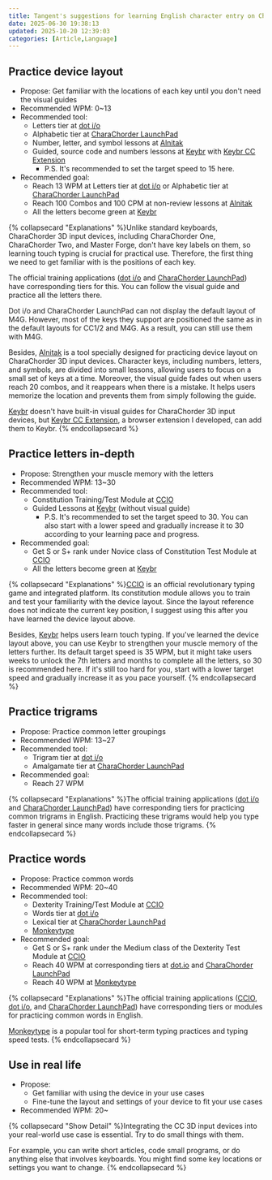 ```yaml
---
title: Tangent's suggestions for learning English character entry on CharaChorder 3D input devices
date: 2025-06-30 19:38:13
updated: 2025-10-20 12:39:03
categories: [Article,Language]
---
```


## Practice device layout

- Propose: Get familiar with the locations of each key until you don't need the visual guides
- Recommended WPM: 0~13
- Recommended tool:
  - Letters tier at [dot i/o](https://www.iq-eq.io/#/)
  - Alphabetic tier at [CharaChorder LaunchPad](https://launchpad.charachorder.com/#/)
  - Number, letter, and symbol lessons at [Alnitak](https://andy23512.github.io/alnitak/)
  - Guided, source code and numbers lessons at [Keybr](https://www.keybr.com/) with [Keybr CC Extension](https://chromewebstore.google.com/detail/keybr-cc-extension/fdofhfbipdhkkhhdjlfjnjfnkibpbdpg)
    - P.S. It's recommended to set the target speed to 15 here.
- Recommended goal:
  - Reach 13 WPM at Letters tier at [dot i/o](https://www.iq-eq.io/#/) or Alphabetic tier at [CharaChorder LaunchPad](https://launchpad.charachorder.com/#/)
  - Reach 100 Combos and 100 CPM at non-review lessons at [Alnitak](https://andy23512.github.io/alnitak/)
  - All the letters become green at [Keybr](https://www.keybr.com/)

{% collapsecard "Explanations" %}Unlike standard keyboards, CharaChorder 3D input devices, including CharaChorder One, CharaChorder Two, and Master Forge, don't have key labels on them, so learning touch typing is crucial for practical use. Therefore, the first thing we need to get familiar with is the positions of each key.

The official training applications ([dot i/o](https://www.iq-eq.io/#/) and [CharaChorder LaunchPad](https://launchpad.charachorder.com/#/)) have corresponding tiers for this. You can follow the visual guide and practice all the letters there.

Dot i/o and CharaChorder LaunchPad can not display the default layout of M4G. However, most of the keys they support are positioned the same as in the default layouts for CC1/2 and M4G. As a result, you can still use them with M4G.

Besides, [Alnitak](https://andy23512.github.io/alnitak/) is a tool specially designed for practicing device layout on CharaChorder 3D input devices. Character keys, including numbers, letters, and symbols, are divided into small lessons, allowing users to focus on a small set of keys at a time. Moreover, the visual guide fades out when users reach 20 combos, and it reappears when there is a mistake. It helps users memorize the location and prevents them from simply following the guide.

[Keybr](https://www.keybr.com/) doesn't have built-in visual guides for CharaChorder 3D input devices, but [Keybr CC Extension](https://chromewebstore.google.com/detail/keybr-cc-extension/fdofhfbipdhkkhhdjlfjnjfnkibpbdpg), a browser extension I developed, can add them to Keybr.
{% endcollapsecard %}

## Practice letters in-depth

- Propose: Strengthen your muscle memory with the letters
- Recommended WPM: 13~30
- Recommended tool:
  - Constitution Training/Test Module at [CCIO](https://adventure.charachorder.io/)
  - Guided Lessons at [Keybr](https://www.keybr.com/) (without visual guide)
    - P.S. It's recommended to set the target speed to 30. You can also start with a lower speed and gradually increase it to 30 according to your learning pace and progress.
- Recommended goal:
  - Get S or S+ rank under Novice class of Constitution Test Module at [CCIO](https://adventure.charachorder.io/)
  - All the letters become green at [Keybr](https://www.keybr.com/)

{% collapsecard "Explanations" %}[CCIO](https://adventure.charachorder.io/) is an official revolutionary typing game and integrated platform. Its constitution module allows you to train and test your familiarity with the device layout. Since the layout reference does not indicate the current key position, I suggest using this after you have learned the device layout above.

Besides, [Keybr](https://www.keybr.com/) helps users learn touch typing. If you've learned the device layout above, you can use Keybr to strengthen your muscle memory of the letters further. Its default target speed is 35 WPM, but it might take users weeks to unlock the 7th letters and months to complete all the letters, so 30 is recommended here. If it's still too hard for you, start with a lower target speed and gradually increase it as you pace yourself.
{% endcollapsecard %}

## Practice trigrams

- Propose: Practice common letter groupings
- Recommended WPM: 13~27
- Recommended tool:
  - Trigram tier at [dot i/o](https://www.iq-eq.io/#/)
  - Amalgamate tier at [CharaChorder LaunchPad](https://launchpad.charachorder.com/#/)
- Recommended goal:
  - Reach 27 WPM

{% collapsecard "Explanations" %}The official training applications ([dot i/o](https://www.iq-eq.io/#/) and [CharaChorder LaunchPad](https://launchpad.charachorder.com/#/)) have corresponding tiers for practicing common trigrams in English. Practicing these trigrams would help you type faster in general since many words include those trigrams.
{% endcollapsecard %}

## Practice words

- Propose: Practice common words
- Recommended WPM: 20~40
- Recommended tool:
  - Dexterity Training/Test Module at [CCIO](https://adventure.charachorder.io/)
  - Words tier at [dot i/o](https://www.iq-eq.io/#/)
  - Lexical tier at [CharaChorder LaunchPad](https://launchpad.charachorder.com/#/)
  - [Monkeytype](https://monkeytype.com/)
- Recommended goal:
  - Get S or S+ rank under the Medium class of the Dexterity Test Module at [CCIO](https://adventure.charachorder.io/)
  - Reach 40 WPM at corresponding tiers at [dot.io](https://www.iq-eq.io/#/) and [CharaChorder LaunchPad](https://launchpad.charachorder.com/#/)
  - Reach 40 WPM at [Monkeytype](https://monkeytype.com/)

{% collapsecard "Explanations" %}The official training applications ([CCIO](https://adventure.charachorder.io/), [dot i/o](https://www.iq-eq.io/#/), and [CharaChorder LaunchPad](https://launchpad.charachorder.com/#/)) have corresponding tiers or modules for practicing common words in English.

[Monkeytype](https://monkeytype.com/) is a popular tool for short-term typing practices and typing speed tests.
{% endcollapsecard %}

## Use in real life

- Propose:
  - Get familiar with using the device in your use cases
  - Fine-tune the layout and settings of your device to fit your use cases
- Recommended WPM: 20~

{% collapsecard "Show Detail" %}Integrating the CC 3D input devices into your real-world use case is essential. Try to do small things with them.

For example, you can write short articles, code small programs, or do anything else that involves keyboards. You might find some key locations or settings you want to change.
{% endcollapsecard %}
